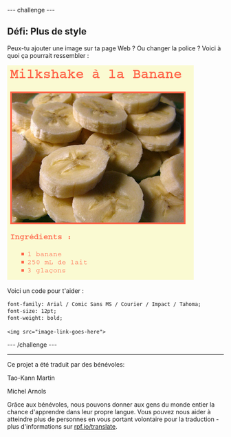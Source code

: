 --- challenge ---

## Défi: Plus de style

Peux-tu ajouter une image sur ta page Web ? Ou changer la police ? Voici à quoi ça pourrait ressembler :

![screenshot](images/recipe-final.png)

Voici un code pour t'aider :

    font-family: Arial / Comic Sans MS / Courier / Impact / Tahoma;
    font-size: 12pt;
    font-weight: bold;
    
    <img src="image-link-goes-here">
    

--- /challenge ---

***

Ce projet a été traduit par des bénévoles:

Tao-Kann Martin

Michel Arnols

Grâce aux bénévoles, nous pouvons donner aux gens du monde entier la chance d'apprendre dans leur propre langue. Vous pouvez nous aider à atteindre plus de personnes en vous portant volontaire pour la traduction - plus d'informations sur [rpf.io/translate](https://rpf.io/translate).